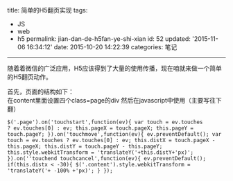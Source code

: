 title: 简单的H5翻页实现
tags: 
  - JS
  - web
  - h5
permalink: jian-dan-de-h5fan-ye-shi-xian
id: 52
updated: '2015-11-06 16:34:12'
date: 2015-10-20 14:22:39
categories: 笔记
---

随着着微信的广泛应用，H5应该得到了大量的使用传播，现在咱就来做一个简单的H5翻页动作。    
  
首先，页面的结构如下：    
在content里面设置四个class=page的div
然后在javascript中使用（主要写往下翻）  
<!--more-->
<code>$('.page').on('touchstart',function(ev){
  var touch  = ev.touches ? ev.touches[0] : ev;
  this.pageX = touch.pageX;
  this.pageY = touch.pageY;
}).on('touchmove',function(ev){
  ev.preventDefault();
  var touch  = ev.touches ? ev.touches[0] : ev;
  this.distX = touch.pageX - this.pageX;
  this.distY = touch.pageY - this.pageY;
  this.style.webkitTransform = 'translateY('+this.distY+'px)';
}).on(''touchend touchcancel',function(ev){
  ev.preventDefault();
  if(this.distx < -30){
  $('.content').style.webkitTransform = 'translateY('+ -100% +'px)';
}
});</code>
